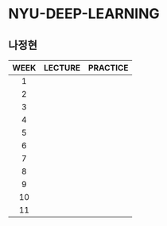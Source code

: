 # NYU-DEEP-LEARNING
## 나정현

|WEEK|LECTURE|PRACTICE|
|:-:|:---:|:---:|
|1|||
|2|||
|3|||
|4|||
|5|||
|6|||
|7|||
|8|||
|9|||
|10|||
|11||
